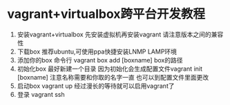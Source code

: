 # vagrant+virtualbox跨平台开发教程 #

1. 安装vagrant+virtualbox  先安装虚拟机再安装vagrant  请注意版本之间的兼容性
2. 下载box  推荐ubuntu,可使用ppa快捷安装LNMP LAMP环境
3. 添加你的box 命令行 vagrant box add [boxname] box的路径
4. 初始化box   最好新建一个目录 因为初始化会生成配置文件vagrant init [boxname]  注意名称需要和你取的名字一直   也可以到配置文件里面更改
5. 启动box  vagrant up  经过漫长的等待就可以启用vagrant了  
6. 登录 vagrant ssh